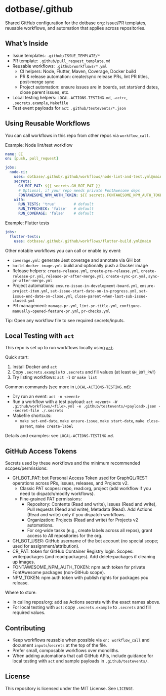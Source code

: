 # dotbase/.github

Shared GitHub configuration for the dotbase org: issue/PR templates, reusable workflows, and automation that applies across repositories.

## What’s Inside

- Issue templates: `.github/ISSUE_TEMPLATE/*`
- PR template: `.github/pull_request_template.md`
- Reusable workflows: `.github/workflows/*.yml`
  - CI helpers: Node, Flutter, Maven, Coverage, Docker build
  - PR & release automation: create/sync release PRs, lint PR titles, post‑merge sync
  - Project automation: ensure issues are in boards, set start/end dates, close parent issues, etc.
- Local testing helpers: `LOCAL-ACTIONS-TESTING.md`, `.actrc`, `.secrets.example`, `Makefile`
- Test event payloads for `act`: `.github/testevents/*.json`

## Using Reusable Workflows

You can call workflows in this repo from other repos via `workflow_call`.

Example: Node lint/test workflow

```yaml
name: CI
on: [push, pull_request]

jobs:
  node-ci:
    uses: dotbase/.github/.github/workflows/node-lint-and-test.yml@main
    secrets:
      GH_BOT_PAT: ${{ secrets.GH_BOT_PAT }}
      # Optional, if your repo needs private FontAwesome deps
      FONTAWESOME_NPM_AUTH_TOKEN: ${{ secrets.FONTAWESOME_NPM_AUTH_TOKEN }}
    with:
      RUN_TESTS: 'true'        # default
      RUN_TYPECHECK: 'false'   # default
      RUN_COVERAGE: 'false'    # default
```

Example: Flutter tests

```yaml
jobs:
  flutter-tests:
    uses: dotbase/.github/.github/workflows/flutter-build.yml@main
```


Other notable workflows you can call or enable by event:

- `coverage.yml`: generate Jest coverage and annotate via GH bot
- `build-docker-image.yml`: build and optionally push a Docker image
- Release helpers: `create-release.yml`, `create-pre-release.yml`, `create-release-pr.yml`, `release-pr-after-merge.yml`, `create-sync-pr.yml`, `sync-pr-after-merge.yml`
- Project automations: `ensure-issue-in-development-board.yml`, `ensure-project-item.yml`, `set-issue-start-date-on-in-progress.yml`, `set-issue-end-date-on-close.yml`, `close-parent-when-last-sub-issue-closed.yml`
- PR management: `manage-pr.yml`, `lint-pr-title.yml`, `configure-manually-opened-feature-pr.yml`, `pr-checks.yml`

Tip: Open any workflow file to see required secrets/inputs.

## Local Testing with `act`

This repo is set up to run workflows locally using [`act`](https://github.com/nektos/act).

Quick start:

1) Install Docker and `act`
2) Copy `.secrets.example` to `.secrets` and fill values (at least `GH_BOT_PAT`)
3) Try listing workflows: `act -l` or `make list`

Common commands (see more in `LOCAL-ACTIONS-TESTING.md`):

- Dry run an event: `act -n <event>`
- Run a workflow with a test payload: `act <event> -W .github/workflows/<file>.yml -e .github/testevents/<payload>.json --secret-file ./.secrets`
- Makefile shortcuts:
  - `make set-end-date`, `make ensure-issue`, `make start-date`, `make close-parent`, `make create-label`

Details and examples: see `LOCAL-ACTIONS-TESTING.md`.

## GitHub Access Tokens

Secrets used by these workflows and the minimum recommended scopes/permissions:

- GH_BOT_PAT: bot Personal Access Token used for GraphQL/REST operations across PRs, issues, releases, and Projects v2.
  - Classic PAT scopes: repo, read:org, project (add workflow if you need to dispatch/modify workflows).
  - Fine‑grained PAT permissions:
    - Repository: Contents (Read and write), Issues (Read and write), Pull requests (Read and write), Metadata (Read). Add Actions (Read and write) only if you dispatch workflows.
    - Organization: Projects (Read and write) for Projects v2 automations.
    - For org‑wide tasks (e.g., create labels across all repos), grant access to All repositories for the org.
- GH_BOT_USER: GitHub username of the bot account (no special scope; used for assignment/attribution).
- CR_PAT: token for GitHub Container Registry login. Scopes: write:packages (and read:packages). Add delete:packages if cleaning up images.
- FONTAWESOME_NPM_AUTH_TOKEN: npm auth token for private FontAwesome packages (non‑GitHub scope).
- NPM_TOKEN: npm auth token with publish rights for packages you release.

Where to store:
- In calling repos/org: add as Actions secrets with the exact names above.
- For local testing with `act`: copy `.secrets.example` to `.secrets` and fill required values.

## Contributing

- Keep workflows reusable when possible via `on: workflow_call` and document `inputs`/`secrets` at the top of the file.
- Prefer small, composable workflows over monoliths.
- When adding automations that call GitHub APIs, include guidance for local testing with `act` and sample payloads in `.github/testevents/`.

## License

This repository is licensed under the MIT License. See `LICENSE`.
